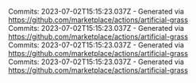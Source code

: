 Commits: 2023-07-02T15:15:23.037Z - Generated via https://github.com/marketplace/actions/artificial-grass
<br>
Commits: 2023-07-02T15:15:23.037Z - Generated via https://github.com/marketplace/actions/artificial-grass
<br>
Commits: 2023-07-02T15:15:23.037Z - Generated via https://github.com/marketplace/actions/artificial-grass
<br>
Commits: 2023-07-02T15:15:23.037Z - Generated via https://github.com/marketplace/actions/artificial-grass
<br>
